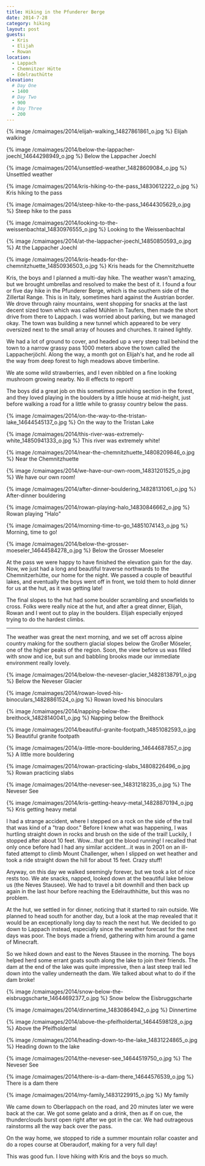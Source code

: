 ```yaml
---
title: Hiking in the Pfunderer Berge
date: 2014-7-28
category: hiking
layout: post
guests:
  - Kris
  - Elijah
  - Rowan
location:
  - Lappach
  - Chemnitzer Hütte
  - Edelrauthütte
elevation:
  # Day One
  - 1400
  # Day Two
  - 900
  # Day Three
  - 200
---
```



{% image /cmaimages/2014/elijah-walking_14827861861_o.jpg %}
Elijah walking



{% image /cmaimages/2014/below-the-lappacher-joechl_14644298949_o.jpg %}
Below the Lappacher Joechl



{% image /cmaimages/2014/unsettled-weather_14828609084_o.jpg %}
Unsettled weather



{% image /cmaimages/2014/kris-hiking-to-the-pass_14830612222_o.jpg %}
Kris hiking to the pass



{% image /cmaimages/2014/steep-hike-to-the-pass_14644305629_o.jpg %}
Steep hike to the pass



{% image /cmaimages/2014/looking-to-the-weissenbachtal_14830976555_o.jpg %}
Looking to the Weissenbachtal



{% image /cmaimages/2014/at-the-lappacher-joechl_14850850593_o.jpg %}
At the Lappacher Joechl



{% image /cmaimages/2014/kris-heads-for-the-chemnitzhuette_14850936503_o.jpg %}
Kris heads for the Chemnitzhuette



Kris, the boys and I planned a multi-day hike. The weather wasn't amazing, but
we brought umbrellas and resolved to make the best of it. I found a four or five
day hike in the Pfunderer Berge, which is the southern side of the Zillertal
Range. This is in Italy, sometimes hard against the Austrian border. We drove
through rainy mountains, went shopping for snacks at the last decent sized town
which was called Mühlen in Taufers, then made the short drive from there to
Lappach. I was worried about parking, but we managed okay. The town was building
a new tunnel which appeared to be very oversized next to the small array of
houses and churches. It rained lightly.

We had a lot of ground to cover, and headed up a very steep trail behind the
town to a narrow grassy pass 1000 meters above the town called the
Lappacherjöchl. Along the way, a month got on Elijah's hat, and he rode all the
way from deep forest to high meadows above timberline.

We ate some wild strawberries, and I even nibbled on a fine looking mushroom
growing nearby. No ill effects to report!

The boys did a great job on this sometimes punishing section in the forest, and
they loved playing in the boulders by a little house at mid-height, just before
walking a road for a little while to grassy country below the pass.

{% image /cmaimages/2014/on-the-way-to-the-tristan-lake_14644545137_o.jpg %}
On the way to the Tristan Lake



{% image /cmaimages/2014/this-river-was-extremely-white_14850941333_o.jpg %}
This river was extremely white!



{% image /cmaimages/2014/near-the-chemnitzhuette_14808209846_o.jpg %}
Near the Chemnitzhuette



{% image /cmaimages/2014/we-have-our-own-room_14831201525_o.jpg %}
We have our own room!



{% image /cmaimages/2014/after-dinner-bouldering_14828131061_o.jpg %}
After-dinner bouldering



{% image /cmaimages/2014/rowan-playing-halo_14830846662_o.jpg %}
Rowan playing "Halo"



{% image /cmaimages/2014/morning-time-to-go_14851074143_o.jpg %}
Morning, time to go!



{% image /cmaimages/2014/below-the-grosser-moeseler_14644584278_o.jpg %}
Below the Grosser Moeseler



At the pass we were happy to have finished the elevation gain for the day. Now,
we just had a long and beautiful traverse northwards to the Chemnitzerhütte, our
home for the night. We passed a couple of beautiful lakes, and eventually the
boys went off in front, we told them to hold dinner for us at the hut, as it was
getting late!

The final slopes to the hut had some boulder scrambling and snowfields to
cross. Folks were really nice at the hut, and after a great dinner, Elijah,
Rowan and I went out to play in the boulders. Elijah especially enjoyed trying
to do the hardest climbs.

* * *

The weather was great the next morning, and we set off across alpine country
making for the southern glacial slopes below the Großer Möseler, one of the
higher peaks of the region. Soon, the view before us was filled with snow and
ice, but sun and babbling brooks made our immediate environment really lovely.

{% image /cmaimages/2014/below-the-neveser-glacier_14828138791_o.jpg %}
Below the Neveser Glacier



{% image /cmaimages/2014/rowan-loved-his-binoculars_14828861524_o.jpg %}
Rowan loved his binoculars



{% image /cmaimages/2014/napping-below-the-breithock_14828140041_o.jpg %}
Napping below the Breithock



{% image /cmaimages/2014/beautiful-granite-footpath_14851082593_o.jpg %}
Beautiful granite footpath



{% image /cmaimages/2014/a-little-more-bouldering_14644687857_o.jpg %}
A little more bouldering



{% image /cmaimages/2014/rowan-practicing-slabs_14808226496_o.jpg %}
Rowan practicing slabs



{% image /cmaimages/2014/the-neveser-see_14831218235_o.jpg %}
The Neveser See



{% image /cmaimages/2014/kris-getting-heavy-metal_14828870194_o.jpg %}
Kris getting heavy metal



I had a strange accident, where I stepped on a rock on the side of the trail
that was kind of a "trap door." Before I knew what was happening, I was hurtling
straight down in rocks and brush on the side of the trail! Luckily, I stopped
after about 10 feet. Wow...that got the blood running! I recalled that only once
before had I had any similar accident...it was in 2001 on an ill-fated attempt
to climb Mount Challenger, when I slipped on wet heather and took a ride
straight down the hill for about 15 feet. Crazy stuff!

Anyway, on this day we walked seemingly forever, but we took a lot of nice rests
too. We ate snacks, napped, looked down at the beautiful lake below us (the
Neves Stausee). We had to travel a bit downhill and then back up again in the
last hour before reaching the Edelrauthhütte, but this was no problem.

At the hut, we settled in for dinner, noticing that it started to rain
outside. We planned to head south for another day, but a look at the map
revealed that it would be an exceptionally long day to reach the next hut. We
decided to go down to Lappach instead, especially since the weather forecast for
the next days was poor. The boys made a friend, gathering with him around a game
of Minecraft.

So we hiked down and east to the Neves Stausee in the morning. The boys helped
herd some errant goats south along the lake to join their friends. The dam at
the end of the lake was quite impressive, then a last steep trail led down into
the valley underneath the dam. We talked about what to do if the dam broke!

{% image /cmaimages/2014/snow-below-the-eisbruggscharte_14644692377_o.jpg %}
Snow below the Eisbruggscharte



{% image /cmaimages/2014/dinnertime_14830864942_o.jpg %}
Dinnertime



{% image /cmaimages/2014/above-the-pfeifholdertal_14644598128_o.jpg %}
Above the Pfeifholdertal



{% image /cmaimages/2014/heading-down-to-the-lake_14831224865_o.jpg %}
Heading down to the lake



{% image /cmaimages/2014/the-neveser-see_14644519750_o.jpg %}
The Neveser See



{% image /cmaimages/2014/there-is-a-dam-there_14644576539_o.jpg %}
There is a dam there



{% image /cmaimages/2014/my-family_14831229915_o.jpg %}
My family



We came down to Oberlappach on the road, and 20 minutes later we were back at
the car. We got some gelato and a drink, then as if on cue, the thunderclouds
burst open right after we got in the car. We had outrageous rainstorms all the
way back over the pass.

On the way home, we stopped to ride a summer mountain rollar coaster and do a
ropes course at Oberaudorf, making for a very full day!

This was good fun. I love hiking with Kris and the boys so much.




